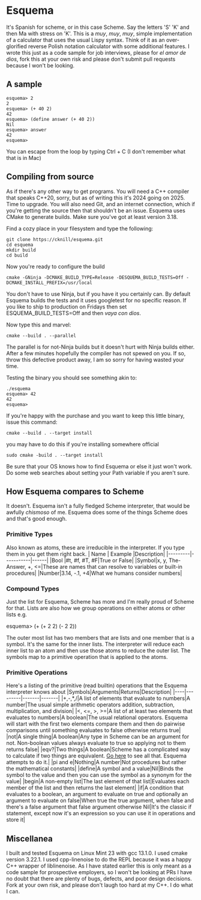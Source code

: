 # Esquema

It's Spanish for scheme, or in this case Scheme.  Say the letters 'S' 'K' and then Ma with stress on 'K'. This is a *muy*, *muy*, *muy*, simple implementation of a calculator that uses the usual Lispy syntax. Think of it as an over-glorified reverse Polish notation calculator with some additional features. I wrote this just as a code sample for job interviews, please for *el amor de dios*, fork this at your own risk and please don't submit pull requests because I won't be looking.

## A sample

    esquema> 2
    2
    esquema> (+ 40 2)
    42
    esquema> (define answer (+ 40 2))
    Nil
    esquema> answer
    42
    esquema> 
You can escape from the loop by typing Ctrl + C (I don't remember what that is in Mac)

## Compiling from source
As if there's any other way to get programs.  You will need a C++ compiler that speaks C++20, sorry, but as of writing this it's 2024 going on 2025.  Time to upgrade.  You will also need Git, and an internet connection, which if you're getting the source then that shouldn't be an issue. Esquema uses CMake to generate builds. Make sure you've got at least version 3.18.

Find a cozy place in your filesystem and type the following:

    git clone https://cknill/esquema.git
    cd esquema
    mkdir build
    cd build
    
Now you're ready to configure the build

    cmake -GNinja -DCMAKE_BUILD_TYPE=Release -DESQUEMA_BUILD_TESTS=Off -DCMAKE_INSTALL_PREFIX=/usr/local

You don't have to use Ninja, but if you have it you certainly can. By default Esquema builds the tests and it uses googletest for no specific reason. If you like to ship to production on Fridays then set ESQUEMA_BUILD_TESTS=Off and then *vaya con dios*.

Now type this and marvel:

    cmake --build . --parallel

The parallel is for not-Ninja builds but it doesn't hurt with Ninja builds either. After a few minutes hopefully the compiler has not spewed on you. If so, throw this defective product away, I am so sorry for having wasted your time.

Testing the binary you should see something akin to:

    ./esquema
    esquema> 42
    42
    esquema> 
If you're happy with the purchase and you want to keep this little binary, issue this command:

    cmake --build . --target install

you may have to do this if you're installing somewhere official

    sudo cmake -build . --target install
Be sure that your OS knows how to find Esquema or else it just won't work.  Do some web searches about setting your Path variable if you aren't sure.

## How Esquema compares to Scheme
It doesn't.  Esquema isn't a fully fledged Scheme interpreter, that would be awfully *chismoso* of me. Esquema does some of the things Scheme does and that's good enough.
 
### Primitive Types
Also known as atoms, these are irreducible in the interpreter. If you type them in you get them right back.
| Name | Example |Description|
|---------|-----------|------|
|Bool     |#t, #f, #T, #F|True or False|
|Symbol|x, y, The-Answer, +, <=|These are names that can resolve to variables or built-in procedures|
|Number|3.14, -.1, +4|What we humans consider numbers|

### Compound Types
Just the list for Esquema, Scheme has more and I'm really proud of Scheme for that. Lists are also how we group operations on either atoms or other lists e.g.

   esquema> (+ (+ 2 2) (- 2 2))

The outer most list has two members that are lists and one member that is a symbol. It's the same for the inner lists.  The interpreter will reduce each inner list to an atom and then use those atoms to reduce the outer list. The symbols map to a primitive operation that is applied to the atoms.

### Primitive Operations
Here's a listing of the primitive (read builtin) operations that the Esquema interpreter knows about
|Symbols|Arguments|Returns|Description|
|----|---------|-------|-------|
|+,-,*,/|A list of elements that evaluate to numbers|A number|The usual simple arithmetic operators addition, subtraction, multiplication, and division|
|<, <=, >, >=|A list of at least two elements that evaluates to numbers|A boolean|The usual relational operators. Esquema will start with the first two elements compare them and then do pairwise comparisons until something evaluates to false otherwise returns true|
|not|A single thing|A boolean|Any type in Scheme can be an argument for not. Non-boolean values always evaluate to true so applying not to them returns false|
|eqv?|Two things|A boolean|Scheme has a complicated way to calculate if two things are equivalent. [Go here](https://conservatory.scheme.org/schemers/Documents/Standards/R5RS/HTML/r5rs-Z-H-9.html#%_sec_6.1) to see all that. Esquema attempts to do it.|
|pi and e|Nothing|A number|Not procedures but rather the mathematical constants|
|define|A symbol and a value|Nil|Binds the symbol to the value and then you can use the symbol as a synonym for the value|
|begin|A non-empty list|The last element of that list|Evaluates each member of the list and then returns the last element|
|if|A condition that evaluates to a boolean, an argument to evaluate on true and optionally an argument to evaluate on false|When true the true argument, when false and there's a false argument that false argument otherwise Nil|It's the classic if statement, except now it's an expression so you can use it in operations and store it|

## Miscellanea 
I built and tested Esquema on Linux Mint 23 with gcc 13.1.0. I used cmake version 3.22.1.  I used cpp-linenoise to do the REPL because it was a happy C++ wrapper of liblinenoise.  As I have stated earlier this is only meant as a code sample for prospective employers, so I won't be looking at PRs I have no doubt that there are plenty of bugs, defects, and poor design decisions. Fork at your own risk, and please don't laugh too hard at my C++. I do what I can.

